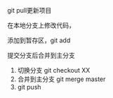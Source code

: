 git pull更新项目

在本地分支上修改代码，

添加到暂存区，git add

提交分支后合并到主分支

1. 切换分支  git checkout XX
2. 合并到主分支 git merge master 
3. git push